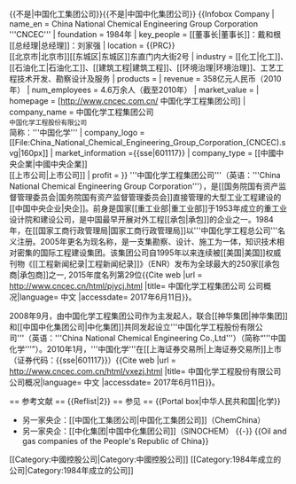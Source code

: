{{不是|中国化工集团公司}}{{不是|中国中化集团公司}}
{{Infobox Company 
| name_en       = China National Chemical Engineering Group Corporation<br />'''CNCEC'''
| foundation    = 1984年
| key_people    = [[董事长|董事长]]：戴和根<br />[[总经理|总经理]]：刘家强
| location      = {{PRC}}<br />[[北京市|北京市]][[东城区|东城区]]东直门内大街2号
| industry      = [[化工|化工]]、[[石油化工|石油化工]]、[[建筑工程|建筑工程]]、[[环境治理|环境治理]]、工艺工程技术开发、勘察设计及服务
| products      = 
| revenue       = 358亿元人民币（2010年）
| num_employees = 4.6万余人（截至2010年）
| market_value  = 
| homepage      = [http://www.cncec.com.cn/ 中国化学工程集团公司]
| company_name  = 中国化学工程集团公司<br /><small>中国化学工程股份有限公司</small><br />简称：'''中国化学'''
| company_logo  = [[File:China_National_Chemical_Engineering_Group_Corporation_(CNCEC).svg|160px]]
| market_information ={{sse|601117}}
| company_type  = [[中國中央企業|中國中央企業]]<br />[[上市公司|上市公司]]
| profit        = 
}}
'''中国化学工程集团公司'''（英语：'''China National Chemical Engineering Group Corporation'''），是[[国务院国有资产监督管理委员会|国务院国有资产监督管理委员会]]直接管理的大型工业工程建设的[[中国中央企业|央企]]。前身是国家[[重工业部|重工业部]]于1953年成立的重工业设计院和建设公司，是中国最早开展对外工程[[承包|承包]]的企业之一。1984年，在[[国家工商行政管理局|国家工商行政管理局]]以'''中国化学工程总公司'''名义注册。2005年更名为现名称，是一支集勘察、设计、施工为一体，知识技术相对密集的国际工程建设集团。该集团公司自1995年以来连续被[[美国|美国]]权威刊物《[[工程新闻纪录|工程新闻纪录]]》（ENR）发布为全球最大的250家[[承包商|承包商]]之一, 2015年度名列第29位<ref>{{Cite web |url = http://www.cncec.cn/html/pjycj.html |title= 中国化学工程集团公司 公司概况|language= 中文 |accessdate= 2017年6月11日}}</ref>。

2008年9月，由中国化学工程集团公司作为主发起人，联合[[神华集团|神华集团]]和[[中国中化集团公司|中化集团]]共同发起设立'''中国化学工程股份有限公司'''（英语：'''China National Chemical Engineering Co.,Ltd'''）（简称“'''中国化学'''”）。2010年1月，'''中国化学'''在[[上海证券交易所|上海证券交易所]]上市（证券代码：{{sse|601117}}）<ref>{{Cite web |url = http://www.cncec.com.cn/html/vxezj.html |title= 中国化学工程股份有限公司 公司概况|language= 中文 |accessdate= 2017年6月11日}}</ref>。

== 参考文献 ==
{{Reflist|2}}
== 参见 ==
{{Portal box|中华人民共和国|化学}}
* 另一家央企：[[中国化工集团公司|中国化工集团公司]]（ChemChina）
* 另一家央企：[[中化集团|中国中化集团公司]]（SINOCHEM）
{{-}}
{{Oil and gas companies of the People's Republic of China}}

[[Category:中國控股公司|Category:中國控股公司]]
[[Category:1984年成立的公司|Category:1984年成立的公司]]